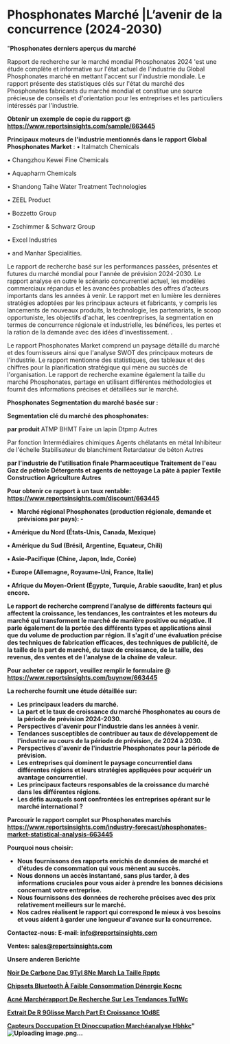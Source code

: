 # Phosphonates Marché |L’avenir de la concurrence (2024-2030)

"<strong>Phosphonates derniers aperçus du marché</strong>

Rapport de recherche sur le marché mondial Phosphonates 2024 'est une étude complète et informative sur l'état actuel de l'industrie du Global Phosphonates marché en mettant l'accent sur l'industrie mondiale. Le rapport présente des statistiques clés sur l'état du marché des Phosphonates fabricants du marché mondial et constitue une source précieuse de conseils et d'orientation pour les entreprises et les particuliers intéressés par l'industrie.

<strong>Obtenir un exemple de copie du rapport @ <a href=https://www.reportsinsights.com/sample/663445>https://www.reportsinsights.com/sample/663445</a></strong>

<strong>Principaux moteurs de l'industrie mentionnés dans le rapport Global Phosphonates Market</strong> :
• Italmatch Chemicals

• Changzhou Kewei Fine Chemicals

• Aquapharm Chemicals

• Shandong Taihe Water Treatment Technologies

• ZEEL Product

• Bozzetto Group

• Zschimmer & Schwarz Group

• Excel Industries

• and Manhar Specialities.

Le rapport de recherche basé sur les performances passées, présentes et futures du marché mondial pour l'année de prévision 2024-2030. Le rapport analyse en outre le scénario concurrentiel actuel, les modèles commerciaux répandus et les avancées probables des offres d'acteurs importants dans les années à venir. Le rapport met en lumière les dernières stratégies adoptées par les principaux acteurs et fabricants, y compris les lancements de nouveaux produits, la technologie, les partenariats, le scoop opportuniste, les objectifs d'achat, les coentreprises, la segmentation en termes de concurrence régionale et industrielle, les bénéfices, les pertes et la ration de la demande avec des idées d'investissement. .

Le rapport Phosphonates Market comprend un paysage détaillé du marché et des fournisseurs ainsi que l'analyse SWOT des principaux moteurs de l'industrie. Le rapport mentionne des statistiques, des tableaux et des chiffres pour la planification stratégique qui mène au succès de l'organisation. Le rapport de recherche examine également la taille du marché Phosphonates, partage en utilisant différentes méthodologies et fournit des informations précises et détaillées sur le marché.

<strong>Phosphonates Segmentation du marché basée sur :</strong>

<strong> Segmentation clé du marché des phosphonates: </strong>

<strong> par produit </strong>
ATMP
BHMT
Faire un lapin
Dtpmp
Autres

Par fonction
Intermédiaires chimiques
Agents chélatants en métal
Inhibiteur de l'échelle
Stabilisateur de blanchiment
Retardateur de béton
Autres

<strong> par l'industrie de l'utilisation finale
Pharmaceutique
Traitement de l'eau
Gaz de pétrole
Détergents et agents de nettoyage
La pâte à papier
Textile
Construction
Agriculture
Autres

<strong>Pour obtenir ce rapport à un taux rentable: <a href=https://www.reportsinsights.com/discount/663445>https://www.reportsinsights.com/discount/663445</a></strong>
<ul>
  <li><strong>Marché régional Phosphonates (production régionale, demande et prévisions par pays): -</strong></li>
</ul>
• Amérique du Nord (États-Unis, Canada, Mexique)

• Amérique du Sud (Brésil, Argentine, Equateur, Chili)

• Asie-Pacifique (Chine, Japon, Inde, Corée)

• Europe (Allemagne, Royaume-Uni, France, Italie)

• Afrique du Moyen-Orient (Égypte, Turquie, Arabie saoudite, Iran) et plus encore.

Le rapport de recherche comprend l’analyse de différents facteurs qui affectent la croissance, les tendances, les contraintes et les moteurs du marché qui transforment le marché de manière positive ou négative. Il parle également de la portée des différents types et applications ainsi que du volume de production par région. Il s'agit d'une évaluation précise des techniques de fabrication efficaces, des techniques de publicité, de la taille de la part de marché, du taux de croissance, de la taille, des revenus, des ventes et de l'analyse de la chaîne de valeur.

<strong>Pour acheter ce rapport, veuillez remplir le formulaire @   <a href=https://www.reportsinsights.com/buynow/663445>https://www.reportsinsights.com/buynow/663445</a></strong>

<strong>La recherche fournit une étude détaillée sur:</strong>
<ul>
  <li>Les principaux leaders du marché.</li>
  <li>La part et le taux de croissance du marché Phosphonates au cours de la période de prévision 2024-2030.</li>
  <li>Perspectives d'avenir pour l'industrie dans les années à venir.</li>
  <li>Tendances susceptibles de contribuer au taux de développement de l'industrie au cours de la période de prévision, de 2024 à 2030.</li>
  <li>Perspectives d'avenir de l'industrie Phosphonates pour la période de prévision.</li>
  <li>Les entreprises qui dominent le paysage concurrentiel dans différentes régions et leurs stratégies appliquées pour acquérir un avantage concurrentiel.</li>
  <li>Les principaux facteurs responsables de la croissance du marché dans les différentes régions.</li>
  <li>Les défis auxquels sont confrontées les entreprises opérant sur le marché international ?</li>
</ul>

<strong>Parcourir le rapport complet sur Phosphonates marchés <a href=https://www.reportsinsights.com/industry-forecast/phosphonates-market-statistical-analysis-663445>https://www.reportsinsights.com/industry-forecast/phosphonates-market-statistical-analysis-663445</a></strong>

<strong>Pourquoi nous choisir:</strong>
<ul>
  <li>Nous fournissons des rapports enrichis de données de marché et d'études de consommation qui vous mènent au succès.</li>
  <li>Nous donnons un accès instantané, sans plus tarder, à des informations cruciales pour vous aider à prendre les bonnes décisions concernant votre entreprise.</li>
  <li>Nous fournissons des données de recherche précises avec des prix relativement meilleurs sur le marché.</li>
  <li>Nos cadres réalisent le rapport qui correspond le mieux à vos besoins et vous aident à garder une longueur d'avance sur la concurrence.</li>
</ul>
<strong>Contactez-nous:
</strong><strong>E-mail:</strong> <a href=mailto:info@reportsinsights.com>info@reportsinsights.com</a>

<strong>Ventes</strong>: <a href=mailto:sales@reportsinsights.com>sales@reportsinsights.com</a>

<strong>Unsere anderen Berichte</strong>

<a href=https://www.linkedin.com/pulse/noir-de-carbone-dac%C3%A9tyl%C3%A8ne-march%C3%A9-la-taille-rpptc/>Noir De Carbone Dac 9Tyl 8Ne March La Taille Rpptc</a>

<a href=https://www.linkedin.com/pulse/chipsets-bluetooth-à-faible-consommation-dénergie-kocnc/>Chipsets Bluetooth À Faible Consommation Dénergie Kocnc</a>

<a href=https://www.linkedin.com/pulse/acné-marchérapport-de-recherche-sur-les-tendances-tu1wc/>Acné Marchérapport De Recherche Sur Les Tendances Tu1Wc</a>

<a href=https://www.linkedin.com/pulse/extrait-de-r%C3%A9glisse-march%C3%A9-part-et-croissance-1od8e/>Extrait De R 9Glisse March Part Et Croissance 1Od8E</a>

<a href=https://www.linkedin.com/pulse/capteurs-doccupation-et-dinoccupation-marchéanalyse-hbhkc/>Capteurs Doccupation Et Dinoccupation Marchéanalyse Hbhkc</a>"
![Uploading image.png…]()
